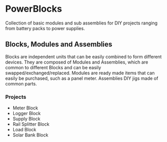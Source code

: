 # PowerBlocks
Collection of basic modules and sub assemblies for DIY projects ranging from battery packs to power supplies.

## Blocks, Modules and Assemblies
Blocks are independent units that can be easily combined to form
different devices. They are composed of Modules and Assemblies,
which are common to different Blocks and can be easily swapped/exchanged/replaced.
Modules are ready made items that can easily be purchased, such as a panel meter.
Assemblies DIY jigs made of common parts.

### Projects
- Meter Block
- Logger Block
- Supply Block
- Rail Splitter Block
- Load Block
- Solar Bank Block
